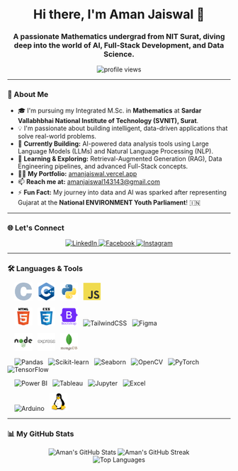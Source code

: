 <div align="center">
  <h1>Hi there, I'm Aman Jaiswal 👋</h1>
  <h3>A passionate Mathematics undergrad from NIT Surat, diving deep into the world of AI, Full-Stack Development, and Data Science.</h3>
  <p>
    <img src="https://komarev.com/ghpvc/?username=amanjaiswal143143&label=Profile%20Views&color=0e75b6&style=flat-square" alt="profile views" />
  </p>
</div>

---

### 🚀 About Me

- 🎓 I'm pursuing my Integrated M.Sc. in **Mathematics** at **Sardar Vallabhbhai National Institute of Technology (SVNIT), Surat**.
- 💡 I'm passionate about building intelligent, data-driven applications that solve real-world problems.
- 🔭 **Currently Building:** AI-powered data analysis tools using Large Language Models (LLMs) and Natural Language Processing (NLP).
- 🌱 **Learning & Exploring:** Retrieval-Augmented Generation (RAG), Data Engineering pipelines, and advanced Full-Stack concepts.
- 👨‍💻 **My Portfolio:** [amanjaiswal.vercel.app](https://my-portfolio-aman-jaiswal.vercel.app/)
- 📫 **Reach me at:** [amanjaiswal143143@gmail.com](mailto:amanjaiswal143143@gmail.com)
- ⚡ **Fun Fact:** My journey into data and AI was sparked after representing Gujarat at the **National ENVIRONMENT Youth Parliament**! 🇮🇳

---

### 🌐 Let's Connect

<p align="center">
  <a href="https://www.linkedin.com/in/amanjaiswal143143/" target="_blank">
    <img src="https://raw.githubusercontent.com/rahuldkjain/github-profile-readme-generator/master/src/images/icons/Social/linked-in-alt.svg" alt="LinkedIn" height="35" width="45" />
  </a>
  <a href="https://www.facebook.com/profile.php?id=100006380460095" target="_blank">
    <img src="https://raw.githubusercontent.com/rahuldkjain/github-profile-readme-generator/master/src/images/icons/Social/facebook.svg" alt="Facebook" height="35" width="45" />
  </a>
  <a href="https://instagram.com/amanjaiswal__143" target="_blank">
    <img src="https://raw.githubusercontent.com/rahuldkjain/github-profile-readme-generator/master/src/images/icons/Social/instagram.svg" alt="Instagram" height="35" width="45" />
  </a>
</p>

---

<h3>🛠️ Languages & Tools</h3>

<p align="left">
    <img src="https://raw.githubusercontent.com/devicons/devicon/master/icons/c/c-original.svg" alt="C" width="40" height="40"/>
  <img src="https://raw.githubusercontent.com/devicons/devicon/master/icons/cplusplus/cplusplus-original.svg" alt="C++" width="40" height="40"/>
  <img src="https://raw.githubusercontent.com/devicons/devicon/master/icons/python/python-original.svg" alt="Python" width="40" height="40"/>
  <img src="https://raw.githubusercontent.com/devicons/devicon/master/icons/javascript/javascript-original.svg" alt="JavaScript" width="40" height="40"/>

    <img src="https://raw.githubusercontent.com/devicons/devicon/master/icons/html5/html5-original-wordmark.svg" alt="HTML5" width="40" height="40"/>
  <img src="https://raw.githubusercontent.com/devicons/devicon/master/icons/css3/css3-original-wordmark.svg" alt="CSS3" width="40" height="40"/>
  <img src="https://raw.githubusercontent.com/devicons/devicon/master/icons/bootstrap/bootstrap-plain-wordmark.svg" alt="Bootstrap" width="40" height="40"/>
  <img src="https://www.vectorlogo.zone/logos/tailwindcss/tailwindcss-icon.svg" alt="TailwindCSS" width="40" height="40"/>
  <img src="https://www.vectorlogo.zone/logos/figma/figma-icon.svg" alt="Figma" width="40" height="40"/>

    <img src="https://raw.githubusercontent.com/devicons/devicon/master/icons/nodejs/nodejs-original-wordmark.svg" alt="Node.js" width="40" height="40"/>
  <img src="https://raw.githubusercontent.com/devicons/devicon/master/icons/express/express-original-wordmark.svg" alt="Express.js" width="40" height="40"/>
  <img src="https://raw.githubusercontent.com/devicons/devicon/master/icons/mongodb/mongodb-original-wordmark.svg" alt="MongoDB" width="40" height="40"/>

    <img src="https://pandas.pydata.org/static/img/pandas_mark.svg" alt="Pandas" width="40" height="40"/>
  <img src="https://upload.wikimedia.org/wikipedia/commons/0/05/Scikit_learn_logo_small.svg" alt="Scikit-learn" width="40" height="40"/>
  <img src="https://seaborn.pydata.org/_images/logo-mark-lightbg.svg" alt="Seaborn" width="40" height="40"/>
  <img src="https://www.vectorlogo.zone/logos/opencv/opencv-icon.svg" alt="OpenCV" width="40" height="40"/>
  <img src="https://www.vectorlogo.zone/logos/pytorch/pytorch-icon.svg" alt="PyTorch" width="40" height="40"/>
  <img src="https://www.vectorlogo.zone/logos/tensorflow/tensorflow-icon.svg" alt="TensorFlow" width="40" height="40"/>

    <img src="https://img.icons8.com/color/48/000000/power-bi.png" alt="Power BI" width="40" height="40"/>
  <img src="https://www.vectorlogo.zone/logos/tableau/tableau-icon.svg" alt="Tableau" width="40" height="40"/>
  <img src="https://upload.wikimedia.org/wikipedia/commons/3/38/Jupyter_logo.svg" alt="Jupyter" width="40" height="40"/>
  <img src="https://img.icons8.com/office/40/000000/ms-excel.png" alt="Excel" width="40" height="40"/>

    <img src="https://cdn.worldvectorlogo.com/logos/arduino-1.svg" alt="Arduino" width="40" height="40"/>
  <img src="https://raw.githubusercontent.com/devicons/devicon/master/icons/linux/linux-original.svg" alt="Linux" width="40" height="40"/>
</p>

---

### 📊 My GitHub Stats

<div align="center">
  <img src="https://github-readme-stats.vercel.app/api?username=amanjaiswal143143&show_icons=true&theme=vision-friendly-dark&hide_border=true&count_private=true" alt="Aman's GitHub Stats" />
  <img src="https://github-readme-streak-stats.herokuapp.com/?user=amanjaiswal143143&theme=vision-friendly-dark&hide_border=true" alt="Aman's GitHub Streak" />
</div>
<div align="center">
  <img src="https://github-readme-stats.vercel.app/api/top-langs/?username=amanjaiswal143143&layout=compact&theme=vision-friendly-dark&hide_border=true" alt="Top Languages" />
</div>
